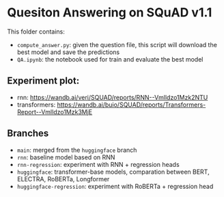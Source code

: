 # Quesiton Answering on SQuAD v1.1

This folder contains:
- `compute_answer.py`: given the question file, this script will download the best model and save the predictions
- `QA.ipynb`: the notebook used for train and evaluate the best model
## Experiment plot:
- rnn: https://wandb.ai/veri/SQUAD/reports/RNN--Vmlldzo1Mzk2NTU
- transformers: https://wandb.ai/buio/SQUAD/reports/Transformers-Report--Vmlldzo1Mzk3MjE
## Branches
- `main`: merged from the `huggingface` branch
- `rnn`: baseline model based on RNN
- `rnn-regression`: experiment with RNN + regression heads
- `huggingface`: transformer-base models, comparation between BERT, ELECTRA, RoBERTa, Longformer
- `huggingface-regression`: experiment with RoBERTa + regression head
